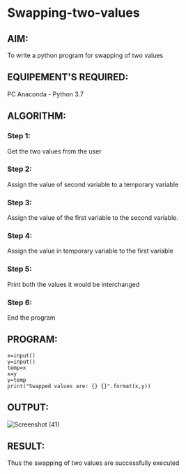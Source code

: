 # Swapping-two-values
## AIM:
To write a python program for swapping of two values
## EQUIPEMENT'S REQUIRED: 
PC
Anaconda - Python 3.7
## ALGORITHM: 
### Step 1:
Get the two values from the user
### Step 2: 
Assign the value of second variable to a temporary variable 
### Step 3: 
Assign the value of the first variable to the second variable.
### Step 4:  
Assign the value in temporary variable to the first variable
### Step 5: 
Print both the values it would be interchanged
### Step 6: 
End the program
## PROGRAM:
```
x=input()
y=input()
temp=x
x=y
y=temp
print("Swapped values are: {} {}".format(x,y))
```
## OUTPUT:
![Screenshot (41)](https://user-images.githubusercontent.com/118707347/233820638-ad891cd2-bf5f-4d60-84b2-32db80b42efe.png)

## RESULT:
Thus the swapping of two values are successfully executed



